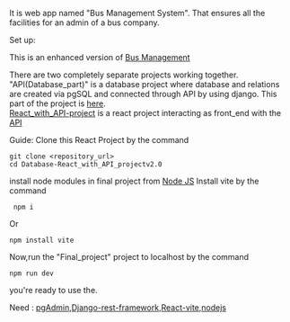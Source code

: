 It is web app named "Bus Management System". That ensures all the facilities for an admin of a bus company.

Set up:

This is an enhanced version of  [Bus Management]( https://github.com/MM-Mamunn/React_with_API_project)

There are two completely separate projects working together.
"API(Database_part)" is a database project where database and relations are created via pgSQL and connected through API by using django.
This part of the project is [here](https://github.com/MM-Mamunn/Database-React_with_API_projectv2.0).  
[React_with_API-project](https://github.com/MM-Mamunn/React_with_API_project_v2.0/tree/main/React_with_API_project) is a react project interacting as front_end with the [API](https://github.com/MM-Mamunn/Database-React_with_API_projectv2.0)

Guide:
Clone this React Project by the command
```
git clone <repository_url>
cd Database-React_with_API_projectv2.0
```

install node modules in final project from [Node JS](https://nodejs.org/en/download/package-manager)
Install vite by the command
```
 npm i
``` 
Or
```
npm install vite
```
Now,run the "Final_project" project to localhost by the command 
```
npm run dev
```
you're ready to use the.

Need : [pgAdmin](https://www.pgadmin.org/download/),[Django-rest-framework](https://www.django-rest-framework.org/),[React-vite](https://vitejs.dev/guide/),[nodejs](https://nodejs.org/en/download/package-manager) 

